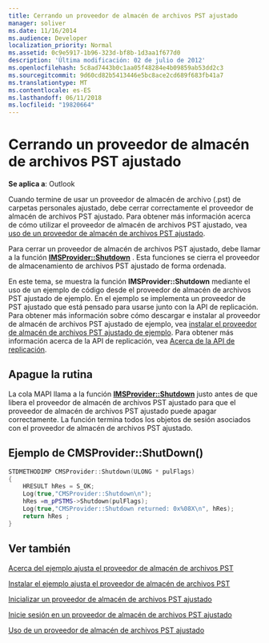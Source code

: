 ```yaml
---
title: Cerrando un proveedor de almacén de archivos PST ajustado
manager: soliver
ms.date: 11/16/2014
ms.audience: Developer
localization_priority: Normal
ms.assetid: 0c9e5917-1b96-323d-bf8b-1d3aa1f677d0
description: 'Última modificación: 02 de julio de 2012'
ms.openlocfilehash: 5c8ad7443b0c1aa05f48284e4b09859ab53dd2c3
ms.sourcegitcommit: 9d60cd82b5413446e5bc8ace2cd689f683fb41a7
ms.translationtype: MT
ms.contentlocale: es-ES
ms.lasthandoff: 06/11/2018
ms.locfileid: "19820664"
---
```

# <a name="shutting-down-a-wrapped-pst-store-provider"></a>Cerrando un proveedor de almacén de archivos PST ajustado

 
  
**Se aplica a**: Outlook 
  
Cuando termine de usar un proveedor de almacén de archivo (.pst) de carpetas personales ajustado, debe cerrar correctamente el proveedor de almacén de archivos PST ajustado. Para obtener más información acerca de cómo utilizar el proveedor de almacén de archivos PST ajustado, vea [uso de un proveedor de almacén de archivos PST ajustado](using-a-wrapped-pst-store-provider.md).
  
Para cerrar un proveedor de almacén de archivos PST ajustado, debe llamar a la función **[IMSProvider::Shutdown](imsprovider-shutdown.md)** . Esta funciones se cierra el proveedor de almacenamiento de archivos PST ajustado de forma ordenada. 
  
En este tema, se muestra la función **IMSProvider::Shutdown** mediante el uso de un ejemplo de código desde el proveedor de almacén de archivos PST ajustado de ejemplo. En el ejemplo se implementa un proveedor de PST ajustado que está pensado para usarse junto con la API de replicación. Para obtener más información sobre cómo descargar e instalar al proveedor de almacén de archivos PST ajustado de ejemplo, vea [instalar el proveedor de almacén de archivos PST ajustado de ejemplo](installing-the-sample-wrapped-pst-store-provider.md). Para obtener más información acerca de la API de replicación, vea [Acerca de la API de replicación](about-the-replication-api.md).
  
## <a name="shut-down-routine"></a>Apague la rutina

La cola MAPI llama a la función **[IMSProvider::Shutdown](imsprovider-shutdown.md)** justo antes de que libera el proveedor de almacén de archivos PST ajustado para que el proveedor de almacén de archivos PST ajustado puede apagar correctamente. La función termina todos los objetos de sesión asociados con el proveedor de almacén de archivos PST ajustado. 
  
## <a name="cmsprovidershutdown-example"></a>Ejemplo de CMSProvider::ShutDown()

```cpp
STDMETHODIMP CMSProvider::Shutdown(ULONG * pulFlags) 
{ 
    HRESULT hRes = S_OK; 
    Log(true,"CMSProvider::Shutdown\n"); 
    hRes =m_pPSTMS->Shutdown(pulFlags); 
    Log(true,"CMSProvider::Shutdown returned: 0x%08X\n", hRes); 
    return hRes ;  
}
```

## <a name="see-also"></a>Ver también



[Acerca del ejemplo ajusta el proveedor de almacén de archivos PST](about-the-sample-wrapped-pst-store-provider.md)
  
[Instalar el ejemplo ajusta el proveedor de almacén de archivos PST](installing-the-sample-wrapped-pst-store-provider.md)
  
[Inicializar un proveedor de almacén de archivos PST ajustado](initializing-a-wrapped-pst-store-provider.md)
  
[Inicie sesión en un proveedor de almacén de archivos PST ajustado](logging-on-to-a-wrapped-pst-store-provider.md)
  
[Uso de un proveedor de almacén de archivos PST ajustado](using-a-wrapped-pst-store-provider.md)

